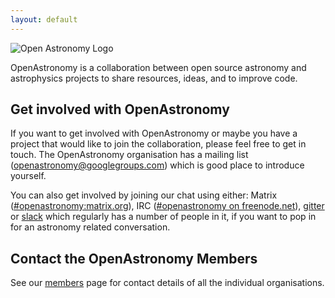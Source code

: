 ```yaml
---
layout: default
---
```


<img class="large-logo" src="{{ '/img/logo/logoOA_svg.png' | prepend: site.baseurl }}" alt="Open Astronomy Logo">

OpenAstronomy is a collaboration between open source astronomy and astrophysics
projects to share resources, ideas, and to improve code.


## Get involved with OpenAstronomy

If you want to get involved with OpenAstronomy or maybe you have a project that
would like to join the collaboration, please feel free to get in touch. The
OpenAstronomy organisation has a mailing list (<a
href="mailto:openastronomy@googlegroups.com">openastronomy@googlegroups.com</a>)
which is good place to introduce yourself.

You can also get involved by joining our chat using either:
Matrix
([#openastronomy:matrix.org](https://riot.im/app/#/room/#openastronomy:matrix.org)),
IRC (<a href="{{ site.irc_freenode }}#{{site.irc_channel }}">#openastronomy
on freenode.net</a>), [gitter](https://gitter.im/OpenAstronomy/Lobby) or [slack](https://openastronomy.slack.com) which regularly has a number of people in it, if you want
to pop in for an astronomy related conversation.

## Contact the OpenAstronomy Members

See our [members](/members/) page for contact details of all the individual organisations.

